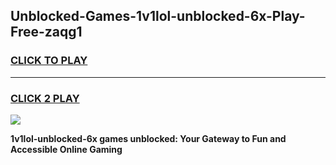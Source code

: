 
## Unblocked-Games-1v1lol-unblocked-6x-Play-Free-zaqg1
<h3>
<a href="https://premium76.site?title=1v1lol-unblocked-6x&ref=23A">CLICK TO PLAY</a></h3>
<hr>

<h3>
<a href="https://premium76.site?title=1v1lol-unblocked-6x&ref=23A">CLICK 2 PLAY</a>
  
</h3>

<a href="https://premium76.site?title=1v1lol-unblocked-6x&ref=23A"><img src="https://clearcache.store/games.png"></a>


**1v1lol-unblocked-6x games unblocked: Your Gateway to Fun and Accessible Online Gaming**
